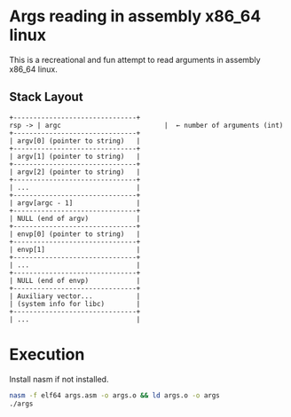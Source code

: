 # Args reading in assembly x86_64 linux

This is a recreational and fun attempt to read arguments in assembly x86_64 linux.

## Stack Layout
```
+-------------------------------+
rsp -> | argc                          |  ← number of arguments (int)
+-------------------------------+
| argv[0] (pointer to string)   |
+-------------------------------+
| argv[1] (pointer to string)   |
+-------------------------------+
| argv[2] (pointer to string)   |
+-------------------------------+
| ...                           |
+-------------------------------+
| argv[argc - 1]                |
+-------------------------------+
| NULL (end of argv)            |
+-------------------------------+
| envp[0] (pointer to string)   |
+-------------------------------+
| envp[1]                       |
+-------------------------------+
| ...                           |
+-------------------------------+
| NULL (end of envp)            |
+-------------------------------+
| Auxiliary vector...           |
| (system info for libc)        |
+-------------------------------+
| ...                           |
```

# Execution

Install nasm if not installed.

```bash
nasm -f elf64 args.asm -o args.o && ld args.o -o args
./args
```
